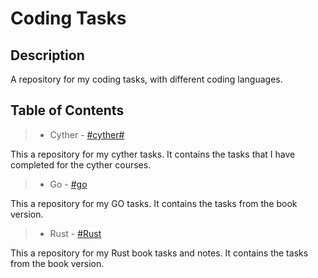 # Coding Tasks

## Description

A repository for my coding tasks, with different coding languages.

## Table of Contents

> - Cyther - [#cyther#](/cyther)

This a repository for my cyther tasks. It contains the tasks that I have completed for the cyther courses.

> - Go - [#go](/Go/)

This a repository for my GO tasks. It contains the tasks from the book version.

> - Rust - [#Rust](/rust/)

This a repository for my Rust book tasks and notes. It contains the tasks from the book version.